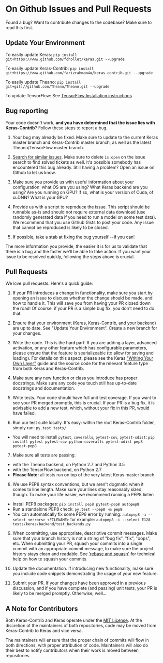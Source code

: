 # On Github Issues and Pull Requests

Found a bug? Want to contribute changes to the codebase? Make sure to read this first.

## Update Your Environment

To easily update Keras: `pip install git+https://www.github.com/fchollet/keras.git --upgrade`

To easily update Keras-Contrib: `pip install git+https://www.github.com/farizrahman4u/keras-contrib.git --upgrade`

To easily update Theano: `pip install git+git://github.com/Theano/Theano.git --upgrade`

To update TensorFlow: See [TensorFlow Installation instructions](https://github.com/tensorflow/tensorflow#installation)

## Bug reporting

Your code doesn't work, **and you have determined that the issue lies with Keras-Contrib**? Follow these steps to report a bug.

1. Your bug may already be fixed. Make sure to update to the current Keras master branch and Keras-Contrib master branch, as well as the latest Theano/TensorFlow master branch.

2. [Search for similar issues](https://github.com/farizrahman4u/keras-contrib/issues?utf8=%E2%9C%93&q=is%3Aissue). Make sure to delete `is:open` on the issue search to find solved tickets as well. It's possible somebody has encountered this bug already. Still having a problem? Open an issue on Github to let us know.

3. Make sure you provide us with useful information about your configuration: what OS are you using? What Keras backend are you using? Are you running on GPU? If so, what is your version of Cuda, of cuDNN? What is your GPU?

4. Provide us with a script to reproduce the issue. This script should be runnable as-is and should not require external data download (use randomly generated data if you need to run a model on some test data). We recommend that you use Github Gists to post your code. Any issue that cannot be reproduced is likely to be closed.

5. If possible, take a stab at fixing the bug yourself --if you can!

The more information you provide, the easier it is for us to validate that there is a bug and the faster we'll be able to take action. If you want your issue to be resolved quickly, following the steps above is crucial.

## Pull Requests

We love pull requests. Here's a quick guide:

1. If your PR introduces a change in functionality, make sure you start by opening an issue to discuss whether the change should be made, and how to handle it. This will save you from having your PR closed down the road! Of course, if your PR is a simple bug fix, you don't need to do that.

2. Ensure that your environment (Keras, Keras-Contrib, and your backend) are up to date. See "Update Your Environment". Create a new branch for your changes.

3. Write the code. This is the hard part! If you are adding a layer, advanced activation, or any other feature which has configurable parameters, please ensure that the feature is searializeable (to allow for saving and loading). For details on this aspect, please see the Keras ["Writing Your Own Layer"](https://keras.io/layers/writing-your-own-keras-layers/) guide and the source code for the relevant feature type from both Keras and Keras-Contrib.

4. Make sure any new function or class you introduce has proper docstrings. Make sure any code you touch still has up-to-date docstrings and documentation.

5. Write tests. Your code should have full unit test coverage. If you want to see your PR merged promptly, this is crucial. If your PR is a bug fix, it is advisable to add a new test, which, without your fix in this PR, would have failed.

6. Run our test suite locally. It's easy: within the root Keras-Contrib folder, simply run: `py.test tests/`.
  - You will need to install `pytest`, `coveralls`, `pytest-cov`, `pytest-xdist`: `pip install pytest pytest-cov python-coveralls pytest-xdist pep8 pytest-pep8`

7. Make sure all tests are passing:
  - with the Theano backend, on Python 2.7 and Python 3.5
  - with the TensorFlow backend, on Python 2.7
  - **Please Note:** all tests run on top of the very latest Keras master branch.

8. We use PEP8 syntax conventions, but we aren't dogmatic when it comes to line length. Make sure your lines stay reasonably sized, though. To make your life easier, we recommend running a PEP8 linter:
  - Install PEP8 packages: `pip install pep8 pytest-pep8 autopep8`
  - Run a standalone PEP8 check: `py.test --pep8 -m pep8`
  - You can automatically fix some PEP8 error by running: `autopep8 -i --select <errors> <FILENAME>` for example: `autopep8 -i --select E128 tests/keras/backend/test_backends.py`

9. When committing, use appropriate, descriptive commit messages. Make sure that your branch history is not a string of "bug fix", "fix", "oops", etc. When submitting your PR, squash your commits into a single commit with an appropriate commit message, to make sure the project history stays clean and readable. See ['rebase and squash'](http://rebaseandsqua.sh/) for technical help on how to squash your commits.

10. Update the documentation. If introducing new functionality, make sure you include code snippets demonstrating the usage of your new feature.

11. Submit your PR. If your changes have been approved in a previous discussion, and if you have complete (and passing) unit tests, your PR is likely to be merged promptly. Otherwise, well...

## A Note for Contributors

Both Keras-Contrib and Keras operate under the [MIT License](LICENSE). At the discretion of the maintainers of both repositories, code may be moved from Keras-Contrib to Keras and vice versa.

The maintainers will ensure that the proper chain of commits will flow in both directions, with proper attribution of code. Maintainers will also do their best to notify contributors when their work is moved between repositories.
